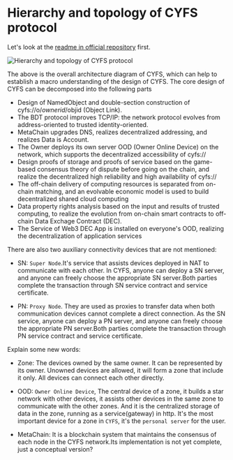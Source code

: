# Hierarchy and topology of CYFS protocol

Let's look at the [readme in official repository](https://github.com/buckyos/CYFS/blob/main/README.md) first.

![Hierarchy and topology of CYFS protocol](https://github.com/buckyos/CYFS/blob/main/doc/zh-CN/image/CYFS%20Architecture.png)

The above is the overall architecture diagram of CYFS, which can help to establish a macro understanding of the design of CYFS. The core design of CYFS can be decomposed into the following parts

-   Design of NamedObject and double-section construction of cyfs://o/$ownerid/$objid (Object Link).
-   The BDT protocol improves TCP/IP: the network protocol evolves from address-oriented to trusted identity-oriented.
-   MetaChain upgrades DNS, realizes decentralized addressing, and realizes Data is Account.
-   The Owner deploys its own server OOD (Owner Online Device) on the network, which supports the decentralized accessibility of cyfs://
-   Design proofs of storage and proofs of service based on the game-based consensus theory of dispute before going on the chain, and realize the decentralized high reliability and high availability of cyfs://
-   The off-chain delivery of computing resources is separated from on-chain matching, and an evolvable economic model is used to build decentralized shared cloud computing
-   Data property rights analysis based on the input and results of trusted computing, to realize the evolution from on-chain smart contracts to off-chain Data Exchage Contract (DEC).
-   The Service of Web3 DEC App is installed on everyone's OOD, realizing the decentralization of application services

There are also two auxiliary connectivity devices that are not mentioned:

-   SN: `Super Node`.It's service that assists devices deployed in NAT to communicate with each other. In CYFS, anyone can deploy a SN server, and anyone can freely choose the appropriate SN server.Both parties complete the transaction through SN service contract and service certificate.

-   PN: `Proxy Node`. They are used as proxies to transfer data when both communication devices cannot complete a direct connection. As the SN service, anyone can deploy a PN server, and anyone can freely choose the appropriate PN server.Both parties complete the transaction through PN service contract and service certificate.

Explain some new words:

-   Zone: The devices owned by the same owner. It can be represented by its owner. Unowned devices are allowed, it will form a zone that include it only. All devices can connect each other directly.

-   OOD: `Owner Online Device`, The central device of a zone, it builds a star network with other devices, it assists other devices in the same zone to communicate with the other zones. And it is the centralized storage of data in the zone, running as a service(gateway) in http. It's the most important device for a zone in `CYFS`, it's the `personal server` for the user.

-   MetaChain: It is a blockchain system that maintains the consensus of each node in the CYFS network.Its implementation is not yet complete, just a conceptual version?
